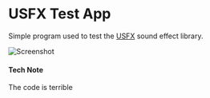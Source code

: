 # USFX Test App

Simple program used to test the [USFX](https://github.com/tversteeg/usfx) sound effect library.

![Screenshot](https://raw.githubusercontent.com/raybritton/usfx_test/master/.github/ss.png)



#### Tech Note
The code is terrible